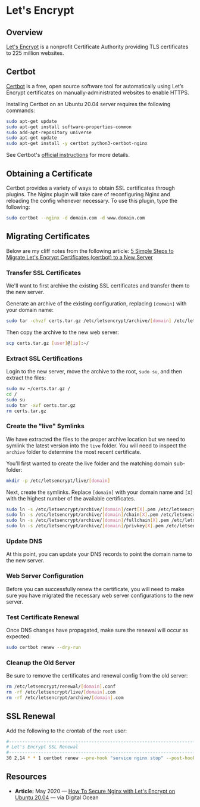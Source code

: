 # Let's Encrypt

## Overview

[Let's Encrypt](https://letsencrypt.org/) is a nonprofit Certificate Authority providing TLS certificates to 225 million websites. 

## Certbot

[Certbot](https://certbot.eff.org/) is a free, open source software tool for automatically using Let’s Encrypt certificates on manually-administrated websites to enable HTTPS.

Installing Certbot on an Ubuntu 20.04 server requires the following commands:

```bash
sudo apt-get update
sudo apt-get install software-properties-common
sudo add-apt-repository universe
sudo apt-get update
sudo apt-get install -y certbot python3-certbot-nginx
```

See Certbot's [official instructions](https://certbot.eff.org/lets-encrypt/ubuntufocal-nginx) for more details.

## Obtaining a Certificate

Certbot provides a variety of ways to obtain SSL certificates through  plugins. The Nginx plugin will take care of reconfiguring Nginx and reloading the config whenever necessary. To use this plugin, type the following:

```bash
sudo certbot --nginx -d domain.com -d www.domain.com
```

## Migrating Certificates

Below are my cliff notes from the following article: [5 Simple Steps to Migrate Let's Encrypt Certificates (certbot) to a New Server](https://ivanderevianko.com/2019/03/migrate-letsencrypt-certificates-certbot-to-new-server)

### Transfer SSL Certificates

We'll want to first archive the existing SSL certificates and transfer them to the new server.

Generate an archive of the existing configuration, replacing `[domain]` with your domain name:

```bash
sudo tar -chvzf certs.tar.gz /etc/letsencrypt/archive/[domain] /etc/letsencrypt/renewal/[domain].conf
```

Then copy the archive to the new web server:

```bash
scp certs.tar.gz [user]@[ip]:~/
```

### Extract SSL Certifications

Login to the new server, move the archive to the root, `sudo su`, and then extract the files:

```bash
sudo mv ~/certs.tar.gz /
cd /
sudo su
sudo tar -xvf certs.tar.gz
rm certs.tar.gz
```

### Create the "live" Symlinks

We have extracted the files to the proper archive location but we need to symlink the latest version into the `live` folder. You will need to inspect the `archive` folder to determine the most recent certificate.

You'll first wanted to create the live folder and the matching domain sub-folder:

```bash
mkdir -p /etc/letsencrypt/live/[domain]
```

Next, create the symlinks. Replace `[domain]` with your domain name and `[X]` with the highest number of the available certificates.

```bash
sudo ln -s /etc/letsencrypt/archive/[domain]/cert[X].pem /etc/letsencrypt/live/[domain]/cert.pem
sudo ln -s /etc/letsencrypt/archive/[domain]/chain[X].pem /etc/letsencrypt/live/[domain]/chain.pem
sudo ln -s /etc/letsencrypt/archive/[domain]/fullchain[X].pem /etc/letsencrypt/live/[domain]/fullchain.pem
sudo ln -s /etc/letsencrypt/archive/[domain]/privkey[X].pem /etc/letsencrypt/live/[domain]/privkey.pem
```

### Update DNS

At this point, you can update your DNS records to point the domain name to the new server.

### Web Server Configuration

Before you can successfully renew the certificate, you will need to make sure you have migrated the necessary web server configurations to the new server.

### Test Certificate Renewal

Once DNS changes have propagated, make sure the renewal will occur as expected:

```bash
sudo certbot renew --dry-run
```

### Cleanup the Old Server

Be sure to remove the certificates and renewal config from the old server:

```bash
rm /etc/letsencrypt/renewal/[domain].conf
rm -rf /etc/letsencrypt/live/[domain].com
rm -rf /etc/letsencrypt/archive/[domain].com
```

## SSL Renewal

Add the following to the crontab of the `root` user:

```bash
#------------------------------------------------------------------------
# Let's Encrypt SSL Renewal
#------------------------------------------------------------------------
30 2,14 * * 1 certbot renew --pre-hook "service nginx stop" --post-hook "service nginx start" >> /var/log/letsencrypt/renew.log
```

## Resources

* **Article:** May 2020 — [How To Secure Nginx with Let's Encrypt on Ubuntu 20.04](https://www.digitalocean.com/community/tutorials/how-to-secure-nginx-with-let-s-encrypt-on-ubuntu-20-04) — via Digital Ocean

